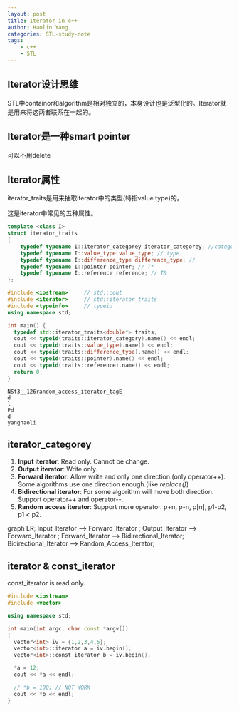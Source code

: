 ```yaml
---
layout: post
title: Iterator in c++
author: Haolin Yang
categories: STL-study-note
tags:
    - c++
    - STL
---
```

<script src="https://tyrangyang.github.io/TyrangYang_blog/js/mermaid.js"></script>

## Iterator设计思维

STL中containor和algorithm是相对独立的，本身设计也是泛型化的。Iterator就是用来将这两者联系在一起的。

## Iterator是一种smart pointer

可以不用delete

## Iterator属性

iterator_traits是用来抽取iterator中的类型(特指value type)的。

这是iterator中常见的五种属性。

```cpp
template <class I>
struct iterator_traits
{
    typedef typename I::iterator_categorey iterator_categorey; //categorey
    typedef typename I::value_type value_type; // type
    typedef typename I::difference_type difference_type; //
    typedef typename I::pointer pointer; // T*
    typedef typename I::reference reference; // T&
};
```

```cpp
#include <iostream>     // std::cout
#include <iterator>     // std::iterator_traits
#include <typeinfo>     // typeid
using namespace std;

int main() {
  typedef std::iterator_traits<double*> traits;
  cout << typeid(traits::iterator_category).name() << endl;
  cout << typeid(traits::value_type).name() << endl;
  cout << typeid(traits::difference_type).name() << endl;
  cout << typeid(traits::pointer).name() << endl;
  cout << typeid(traits::reference).name() << endl;
  return 0;
}
```
```
NSt3__126random_access_iterator_tagE
d
l
Pd
d
yanghaoli
```

## iterator_categorey

1. **Input iterator**: Read only. Cannot be change.
2. **Output iterator**: Write only.
3. **Forward iterator**: Allow write and only one direction.(only operator++). Some algorithms use one direction enough.(like *replace()*) 
4. **Bidirectional iterator**: For some algorithm will move both direction. Support operator++ and operator--.
5. **Random access iterator**: Support more operator. p+n, p-n, p[n], p1-p2, p1 < p2.

<div class="mermaid">
graph LR;
    Input_Iterator --> Forward_Iterator ;
    Output_Iterator --> Forward_Iterator ;
    Forward_Iterator --> Bidirectional_Iterator;
    Bidirectional_Iterator --> Random_Access_Iterator;
</div>

## iterator & const_iterator

const_iterator is read only.
```cpp
#include <iostream>
#include <vector>

using namespace std;

int main(int argc, char const *argv[])
{
  vector<int> iv = {1,2,3,4,5};
  vector<int>::iterator a = iv.begin();
  vector<int>::const_iterator b = iv.begin();

  *a = 12;
  cout << *a << endl;

  // *b = 100; // NOT WORK
  cout << *b << endl;
}
```
